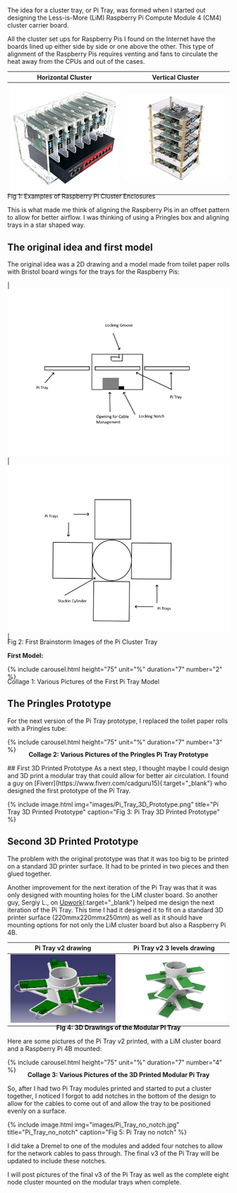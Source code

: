 The idea for a cluster tray, or Pi Tray, was formed when I started out designing the Less-is-More (LiM) Raspberry Pi Compute Module 4 (CM4) cluster carrier board. 

All the cluster set ups for Raspberry Pis I found on the Internet have the boards lined up either side by side or one above the other. This type of alignment of the Raspberry Pis requires venting and fans to circulate the heat away from the CPUs and out of the cases.

| Horizontal Cluster | Vertical Cluster| 
| -------- | -------- |
| ![Horizontal Cluster](/images/tradional_cluster_horizontal900.jpeg)   | ![Vertical Cluster](/images/tradional_cluster_vertical.jpeg)   |

<p style="font:Arial;text-align:center;margin-top: -20px; color: $grey-color; font-weight: bold; font-size: 14px">

Fig 1: Examples of Raspberry Pi Cluster Enclosures 

</p>

This is what made me think of aligning the Raspberry Pis in an offset pattern to allow for better airflow. I was thinking of using a Pringles box and aligning trays in a star shaped way.
## The original idea and first model
The original idea was a 2D drawing and a model made from toilet paper rolls with Bristol board wings for the trays for the Raspberry Pis:

|  ![Cluster Tower 2D Side View](/images/cluser_tower_2D_side_view.png)     |  ![Cluster Tower 2D Top View](/images/cluser_tower_2D_top_view.png)     | 

<p style="font:Arial;text-align:center;margin-top: -20px; color: $grey-color; font-weight: bold; font-size: 14px">

Fig 2: First Brainstorm Images of the Pi Cluster Tray

</p>

**First Model:**

{% include carousel.html height="75" unit="%" duration="7" number="2" %}

<p style="font:Arial;text-align:center;margin-top: -20px; color: $grey-color; font-weight: bold; font-size: 14px">

Collage 1: Various Pictures of the First Pi Tray Model

</p>

## The Pringles Prototype
For the next version of the Pi Tray prototype, I replaced the toilet paper rolls with a Pringles tube:

{% include carousel.html height="75" unit="%" duration="7" number="3" %}
<p style="font:Arial;text-align:center;margin-top: -20px; color: $grey-color; font-weight: bold; font-size: 14px">
Collage 2: Various Pictures of the Pringles Pi Tray Prototype
</p>
## First 3D Printed Prototype
As a next step, I thought maybe I could design and 3D print a modular tray that could allow for better air circulation. I found a guy on [Fiverr](https://www.fiverr.com/cadguru15){:target="_blank"} who designed the first prototype of the Pi Tray.

{% include image.html
            img="images/Pi_Tray_3D_Prototype.png"
            title="Pi Tray 3D Printed Prototype"
            caption="Fig 3: Pi Tray 3D Printed Prototype" %}

## Second 3D Printed Prototype

The problem with the original prototype was that it was too big to be printed on a standard 3D printer surface. It had to be printed in two pieces and then glued together. 

Another improvement for the next iteration of the Pi Tray was that it was only designed with mounting holes for the LiM cluster board. So another guy, Sergiy L., on [Upwork](https://www.upwork.com/freelancers/sergeylosk){:target="_blank"} helped me design the next iteration of the Pi Tray. This time I had it designed it to fit on a standard 3D printer surface (220mmx220mmx250mm) as well as it should have mounting options for not only the LiM cluster board but also a Raspberry Pi 4B.

| Pi Tray v2 drawing| Pi Tray v2 3 levels drawing | 
| -------- | -------- | 
| ![Pi_Tray_v2_drawing](/images/Pi_Tray_v2_drawing.png)      | ![Pi_Tray_v2_3Levels_drawing](/images/Pi_Tray_v2_3Levels_drawing.png)      |

<p style="font:Arial;text-align:center;margin-top: -20px; color: $grey-color; font-weight: bold; font-size: 14px">
Fig 4: 3D Drawings of the Modular Pi Tray
</p>

Here are some pictures of the Pi Tray v2 printed, with a LiM cluster board and a Raspberry Pi 4B mounted:

{% include carousel.html height="75" unit="%" duration="7" number="4" %}

<p style="font:Arial;text-align:center;margin-top: -20px; color: $grey-color; font-weight: bold; font-size: 14px">
Collage 3: Various Pictures of the 3D Printed Modular Pi Tray
</p>

So, after I had two Pi Tray modules printed and started to put a cluster together, I noticed  I forgot to add notches in the bottom of the design to allow for the cables to come out of and allow the tray to be positioned evenly on a surface.

{% include image.html
            img="images/Pi_Tray_no_notch.jpg"
            title="Pi_Tray_no_notch"
            caption="Fig 5: Pi Tray no notch" %}

I did take a Dremel to one of the modules and added four notches to allow for the network cables to pass through. The final v3 of the Pi Tray will be updated to include these notches.

I will post pictures of the final v3 of the Pi Tray as well as the complete eight node cluster mounted on the modular trays when complete.
